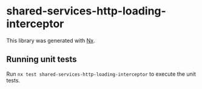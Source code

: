 # shared-services-http-loading-interceptor

This library was generated with [Nx](https://nx.dev).

## Running unit tests

Run `nx test shared-services-http-loading-interceptor` to execute the unit tests.
